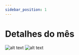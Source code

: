 ```yaml
---
sidebar_position: 1
---
```


# Detalhes do mês

![alt text](./img/monthly-details1.png)
![alt text](./img/monthly-details2.png)
